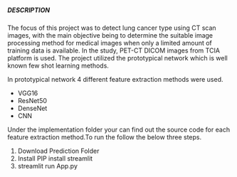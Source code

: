 ##### DESCRIPTION


The focus of this project was to detect lung cancer type using CT scan images, with the main objective being to determine the suitable image processing method for medical images when only a limited amount of training data is available. In the study, PET-CT DICOM images from TCIA platform is used. The project utilized the prototypical network which is well known few shot learning methods.

In prototypical network 4 different feature extraction methods were used.


- VGG16
- ResNet50
- DenseNet
- CNN



Under the implementation folder your can find out the source code for each feature extraction method.To run the follow the below three steps.

1. Download Prediction Folder
2. Install PIP install streamlit
3. streamlit run App.py





